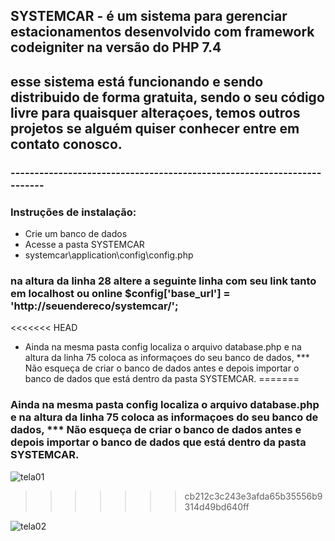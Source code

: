 ## SYSTEMCAR - é um  sistema para gerenciar  estacionamentos desenvolvido com framework codeigniter na versão do PHP 7.4
## esse sistema  está funcionando e  sendo distribuido de forma gratuita, sendo o seu código livre para quaisquer alteraçoes, temos outros projetos se alguém quiser conhecer entre em contato conosco. 
### ------------------------------------------------------------------------
### Instruções de instalação:
* Crie um banco de dados
* Acesse a pasta SYSTEMCAR
* systemcar\application\config\config.php
### na altura da linha 28 altere a seguinte linha com seu link tanto em localhost ou online $config['base_url'] = 'http://seuendereco/systemcar/';

<<<<<<< HEAD
* Ainda na mesma pasta config localiza o arquivo database.php e na altura da linha 75 coloca as informaçoes do seu banco de dados, *** Não esqueça de criar o banco de dados antes e  depois importar o banco de dados que está dentro da pasta SYSTEMCAR.
=======
### Ainda na mesma pasta config localiza o arquivo database.php e na altura da linha 75 coloca as informaçoes do seu banco de dados, *** Não esqueça de criar o banco de dados antes e  depois importar o banco de dados que está dentro da pasta SYSTEMCAR.
![tela01](https://user-images.githubusercontent.com/35280835/136465592-9dd5a8bd-5db3-4018-be8d-38c0b183bc60.PNG)
>>>>>>> cb212c3c243e3afda65b35556b9314d49bd640ff

![tela02](https://user-images.githubusercontent.com/35280835/136465643-a6469975-c40a-426a-a708-48220face540.PNG)
